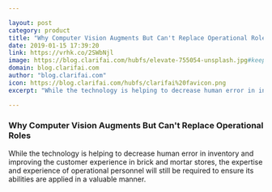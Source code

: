```yaml
---

layout: post
category: product
title: "Why Computer Vision Augments But Can't Replace Operational Roles"
date: 2019-01-15 17:39:20
link: https://vrhk.co/2SWbNjl
image: https://blog.clarifai.com/hubfs/elevate-755054-unsplash.jpg#keepProtocol
domain: blog.clarifai.com
author: "blog.clarifai.com"
icon: https://blog.clarifai.com/hubfs/clarifai%20favicon.png
excerpt: "While the technology is helping to decrease human error in inventory and improving the customer experience in brick and mortar stores, the expertise and experience of operational personnel will still be required to ensure its abilities are applied in a valuable manner."

---
```


### Why Computer Vision Augments But Can't Replace Operational Roles

While the technology is helping to decrease human error in inventory and improving the customer experience in brick and mortar stores, the expertise and experience of operational personnel will still be required to ensure its abilities are applied in a valuable manner.